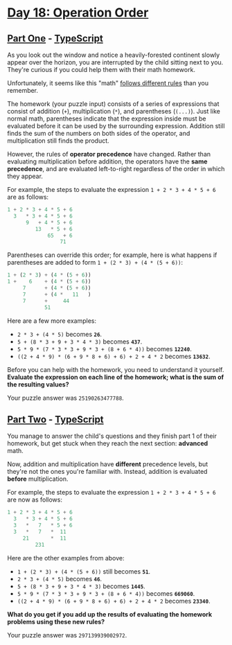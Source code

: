 # [Day 18: Operation Order](https://adventofcode.com/2020/day/18)

## [Part One](https://adventofcode.com/2020/day/18#part1) - [TypeScript](/solutions/typescript/src/p1.ts)

As you look out the window and notice a heavily-forested continent slowly appear
over the horizon, you are interrupted by the child sitting next to you. They're
curious if you could help them with their math homework.

Unfortunately, it seems like this "math"
[follows different rules](https://www.youtube.com/watch?v=3QtRK7Y2pPU&t=15) than
you remember.

The homework (your puzzle input) consists of a series of expressions that
consist of addition (`+`), multiplication (`*`), and parentheses (`(...)`). Just
like normal math, parentheses indicate that the expression inside must be
evaluated before it can be used by the surrounding expression. Addition still
finds the sum of the numbers on both sides of the operator, and multiplication
still finds the product.

However, the rules of **operator precedence** have changed. Rather than
evaluating multiplication before addition, the operators have the **same
precedence**, and are evaluated left-to-right regardless of the order in which
they appear.

For example, the steps to evaluate the expression `1 + 2 * 3 + 4 * 5 + 6` are as
follows:

```rs
1 + 2 * 3 + 4 * 5 + 6
  3   * 3 + 4 * 5 + 6
      9   + 4 * 5 + 6
         13   * 5 + 6
             65   + 6
                 71
```

Parentheses can override this order; for example, here is what happens if
parentheses are added to form `1 + (2 * 3) + (4 * (5 + 6))`:

```rs
1 + (2 * 3) + (4 * (5 + 6))
1 +    6    + (4 * (5 + 6))
     7      + (4 * (5 + 6))
     7      + (4 *   11   )
     7      +     44
            51
```

Here are a few more examples:

- `2 * 3 + (4 * 5)` becomes **`26`**.
- `5 + (8 * 3 + 9 + 3 * 4 * 3)` becomes **`437`**.
- `5 * 9 * (7 * 3 * 3 + 9 * 3 + (8 + 6 * 4))` becomes **`12240`**.
- `((2 + 4 * 9) * (6 + 9 * 8 + 6) + 6) + 2 + 4 * 2` becomes **`13632`**.

Before you can help with the homework, you need to understand it yourself.
**Evaluate the expression on each line of the homework; what is the sum of**
**the resulting values?**

Your puzzle answer was `25190263477788`.

## [Part Two](https://adventofcode.com/2020/day/18#part2) - [TypeScript](/solutions/typescript/src/p2.ts)

You manage to answer the child's questions and they finish part 1 of their
homework, but get stuck when they reach the next section: **advanced** math.

Now, addition and multiplication have **different** precedence levels, but
they're not the ones you're familiar with. Instead, addition is evaluated
**before** multiplication.

For example, the steps to evaluate the expression `1 + 2 * 3 + 4 * 5 + 6` are
now as follows:

```rs
1 + 2 * 3 + 4 * 5 + 6
  3   * 3 + 4 * 5 + 6
  3   *   7   * 5 + 6
  3   *   7   *  11
     21       *  11
         231
```

Here are the other examples from above:

- `1 + (2 * 3) + (4 * (5 + 6))` still becomes **`51`**.
- `2 * 3 + (4 * 5)` becomes **`46`**.
- `5 + (8 * 3 + 9 + 3 * 4 * 3)` becomes **`1445`**.
- `5 * 9 * (7 * 3 * 3 + 9 * 3 + (8 + 6 * 4))` becomes **`669060`**.
- `((2 + 4 * 9) * (6 + 9 * 8 + 6) + 6) + 2 + 4 * 2` becomes **`23340`**.

**What do you get if you add up the results of evaluating the homework**
**problems using these new rules?**

Your puzzle answer was `297139939002972`.
